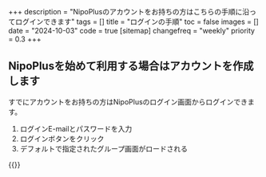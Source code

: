 +++
description = "NipoPlusのアカウントをお持ちの方はこちらの手順に沿ってログインできます"
tags = []
title = "ログインの手順"
toc = false
images = []
date = "2024-10-03"
code = true
[sitemap]
  changefreq = "weekly"
  priority = 0.3
+++

## NipoPlusを始めて利用する場合はアカウントを作成します


すでにアカウントをお持ちの方はNipoPlusのログイン画面からログインできます。

1. ログインE-mailとパスワードを入力
2. ログインボタンをクリック
3. デフォルトで指定されたグループ画面がロードされる


{{<iTablet filename="signin" msg="E-mailとパスワードを入力してログインボタンポチッ" alice="shield">}}
